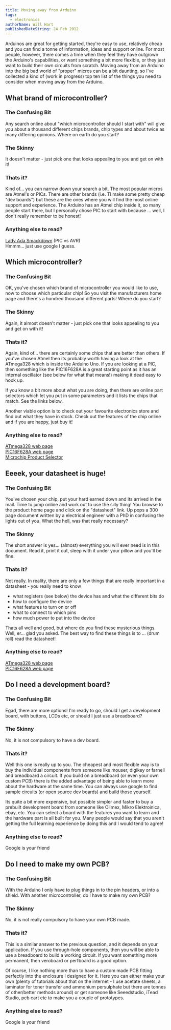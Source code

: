 ```yaml
---
title: Moving away from Arduino
tags:
  - electronics
authorName: Will Hart
publishedDateString: 24 Feb 2012
---
```



Arduinos are great for getting started, they're easy to use, relatively cheap
and you can find a tonne of information, ideas and support online. For most
people, however, there comes a time when they feel they have outgrown the
Arduino's capabilities, or want something a bit more flexible, or they just want
to build their own circuits from scratch. Moving away from an Arduino into the
big bad world of "proper" micros can be a bit daunting, so I've collected a kind
of (work in progress) top ten list of the things you need to consider when
moving away from the Arduino.

## What brand of microcontroller?

### The Confusing Bit

Any search online about "which microcontroller should I start with" will give
you about a thousand different chips brands, chip types and about twice as many
differing opinions. Where on earth do you start?

### The Skinny

It doesn't matter - just pick one that looks appealing to you and get on with it!

### Thats it?

Kind of... you can narrow down your search a bit. The most popular micros are
Atmel's or PICs. There are other brands (i.e. TI make some pretty cheap "dev
boards") but these are the ones where you will find the most online support and
experience. The Arduino has an Atmel chip inside it, so many people start there,
but I personally chose PIC to start with because ... well, I don't really
remember to be honest!

### Anything else to read?

[Lady Ada Smackdown](http://www.ladyada.net/library/picvsavr.html) (PIC vs AVR)    
Hmmm... just use google I guess.

## Which microcontroller?

### The Confusing Bit

OK, you've chosen which brand of microcontroller you would like to use, now to
choose which particular chip! So you visit the manufacturers home page and
there's a hundred thousand different parts! Where do you start?

### The Skinny

Again, it almost doesn't matter - just pick one that looks appealing to you and
get on with it!

### Thats it?

Again, kind of... there are certainly some chips that are better than others. If
you've chosen Atmel then its probably worth having a look at the ATmega328 which
is inside the Arduino Uno. If you are looking at a PIC, then something like the
PIC16F628A is a great starting point as it has an internal oscillator (see below
for what that means!) making it dead easy to hook up.

If you know a bit more about what you are doing, then there are online part
selectors which let you put in some parameters and it lists the chips that
match. See the links below.

Another viable option is to check out your favourite electronics store and find
out what they have in stock. Check out the features of the chip online and if
you are happy, just buy it!

### Anything else to read?

[ATmega328 web page](http://www.atmel.com/devices/ATMEGA328.aspx)    
[PIC16F628A web page](http://www.microchip.com/wwwproducts/Devices.aspx?dDocName=en010210)    
[Microchip Product Selector](http://www.microchip.com/productselector/MCUProductSelector.html)

## Eeeek, your datasheet is huge!

### The Confusing Bit

You've chosen your chip, put your hard earned down and its arrived in the mail.
Time to jump online and work out to use the silly thing! You browse to the
product home page and click on the "datasheet" link. Up pops a 300 page document
written by a electrical engineer with a PhD in confusing the lights out of you.
What the hell, was that really necessary?

### The Skinny

The short answer is yes... (almost) everything you will ever need is in this
document. Read it, print it out, sleep with it under your pillow and you'll be
fine.

### Thats it?

Not really. In reality, there are only a few things that are really important in
a datasheet - you really need to know

- what registers (see below) the device has and what the different bits do
- how to configure the device
- what features to turn on or off
- what to connect to which pins
- how much power to put into the device

Thats all well and good, but where do you find these mysterious things. Well,
er... glad you asked. The best way to find these things is to ... (drum roll)
read the datasheet!

### Anything else to read?
[ATmega328 web page](http://www.atmel.com/devices/ATMEGA328.aspx)    
[PIC16F628A web page](http://www.microchip.com/wwwproducts/Devices.aspx?dDocName=en010210)

## Do I need a development board?

### The Confusing Bit

Egad, there are more options! I'm ready to go, should I get a development board,
with buttons, LCDs etc, or should I just use a breadboard?

### The Skinny

No, it is not compulsory to have a dev board.

### Thats it?

Well this one is really up to you. The cheapest and most flexible way is to buy
the individual components from someone like mouser, digikey or farnell and
breadboard a circuit. If you build on a breadboard (or even your own custom PCB)
there is the added advantage of being able to learn more about the hardware at
the same time. You can always use google to find sample circuits (or open source
dev boards) and build those yourself.

Its quite a bit more expensive, but possible simpler and faster to buy a
prebuilt development board from someone like Olimex, Mikro Elektroinica, ebay,
etc. You can select a board with the features you want to learn and the hardware
part is all built for you. Many people would say that you aren't getting the
full learning experience by doing this and I would tend to agree!

### Anything else to read?

Google is your friend

## Do I need to make my own PCB?

### The Confusing Bit

With the Arduino I only have to plug things in to the pin headers, or into a
shield. With another microcontroller, do I have to make my own PCB?

### The Skinny

No, it is not really compulsory to have your own PCB made.

### Thats it?

This is a similar answer to the previous question, and it depends on your
application. If you use through-hole components, then you will be able to use a
breadboard to build a working circuit. If you want something more permanent,
then veroboard or perfboard is a good option.

Of course, I like nothing more than to have a custom made PCB fitting perfectly
into the enclosure I designed for it. Here you can either make your own (plenty
of tutorials about that on the internet - I use acetate sheets, a laminator for
toner transfer and ammonium persulphate but there are tonnes of other/better
methods around) or get someone like Seeedstudio, iTead Studio, pcb cart etc to
make you a couple of prototypes.

### Anything else to read?

Google is your friend
